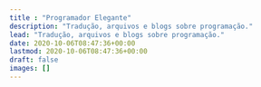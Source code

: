 ```yaml
---
title : "Programador Elegante"
description: "Tradução, arquivos e blogs sobre programação."
lead: "Tradução, arquivos e blogs sobre programação."
date: 2020-10-06T08:47:36+00:00
lastmod: 2020-10-06T08:47:36+00:00
draft: false
images: []
---
```

